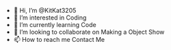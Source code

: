 - 👋 Hi, I’m @KitKat3205
- 👀 I’m interested in Coding
- 🌱 I’m currently learning Code
- 💞️ I’m looking to collaborate on Making a Object Show
- 📫 How to reach me Contact Me

<!---
KitKat3205/KitKat3205 is a ✨ special ✨ repository because its `README.md` (this file) appears on your GitHub profile.
You can click the Preview link to take a look at your changes.
--->
